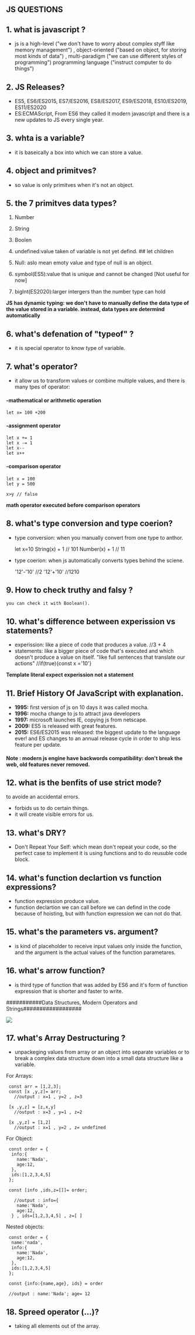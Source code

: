 ## **JS QUESTIONS**

## 1. what is javascript ?

- js is a high-level ("we don't have to worry about complex styff like memory management")
  , object-oriented ("based on object, for storing most kinds of data")
  , multi-paradigm ("we can use different styles of programming")
  programming language ("instruct computer to do things")

## 2. JS Releases?

- ES5, ES6/ES2015, ES7/ES2016, ES8/ES2017, ES9/ES2018, ES10/ES2019, ES11/ES2020
- ES:ECMAScript, From ES6 they called it modern javascript and there is a new updates to JS every single year.

## 3. whta is a variable?

- it is baseically a box into which we can store a value.

## 4. object and primitves?

- so value is only primitves when it's not an object.

## 5. the 7 primitves data types?

1. Number
2. String
3. Boolen

4. undefined:value taken of variable is not yet defind. ## let children
5. Null: aslo mean emoty value and type of null is an object.
6. symbol(ES5):value that is unique and cannot be changed [Not useful for now]
7. bigInt(ES2020):larger intergers than the number type can hold

**JS has dynamic typing: we don't have to manually define the data type of the value stored in a variable. instead, data types are determind automatically**

## 6. what's defenation of "typeof" ?

- it is special operator to know type of variable.

## 7. what's operator?

- it allow us to transform values or combine multiple values, and there is many tpes of operator:

#### -mathematical or arithmetic operation

    let x= 100 +200

#### -assignment operator

    let x += 1
    let x -= 1
    let x--
    let x++

#### -comparison operator

    let x = 100
    let y = 500

    x>y // false

**math operator executed before comparison operators**

## 8. what's type conversion and type coerion?

- type conversion: when you manually convert from one type to anthor.

  let x=10
  String(x) + 1 // 101
  Number(x) + 1 // 11

- type coerion: when js automatically converts types behind the sciene.

  '12'-'10' //2
  '12'+'10' //1210

## 9. How to check truthy and falsy ?

    you can check it with Boolean().

## 10. what's difference between experission vs statements?

- experission: like a piece of code that produces a value. //3 + 4
- statements: like a bigger piece of code that's executed and which doesn't produce a value on itself. "like full sentences that translate our actions" //if(true){const x ='10'}

**Template literal expect experission not a statement**

## 11. Brief History Of JavaScript with explanation.

- **1995:** first version of js on 10 days it was called mocha.
- **1996:** mocha change to js to attract java developers
- **1997:** microsoft launches IE, copying js from netscape.
- **2009:** ES5 is released with great features.
- **2015:** ES6/ES2015 was released: the biggest update to the language ever! and ES changes to an annual release cycle in order to ship less feature per update.

#### Note : modern js engine have backwords compatibility: don't break the web, old features never removed.

## 12. what is the benfits of use strict mode?

to avoide an accidental errors.

- forbids us to do certain things.
- it will create visible errors for us.

## 13. what's DRY?

- Don't Repeat Your Self: which mean don't repeat your code, so the perfect case to implement it is using functions and to do reusuble code block.

## 14. what's function declartion vs function expressions?

- function expression produce value.
- function declartion we can call before we can defind in the code because of hoisting, but with function expression we can not do that.

## 15. what's the parameters vs. argument?

- is kind of placeholder to receive input values only inside the function, and the argument is the actual values of the function parametares.

## 16. what's arrow function?

- is third type of function that was added by ES6 and it's form of function expression that is shorter and faster to write.

###########Data Structures, Modern Operators and Strings##################

![](https://img-c.udemycdn.com/redactor/raw/2020-10-09_07-52-04-6f5b7bac5e38fbd40632dd1d346143a4.png)

## 17. what's Array Destructuring ?

- unpackeging values from array or an object into separate variables or to break a complex data structure down into a small data structure like a variable.

For Arrays:

```
 const arr = [1,2,3];
 const [x ,y,z]= arr;
   //output : x=1 , y=2 , z=3
```

```
 [x ,y,z] = [z,x,y]
   //output : x=3 , y=1 , z=2
```

```
 [x ,y,z] = [1,2]
   //output : x=1 , y=2 , z= undefined
```

For Object:

```
 const order = {
  info:{
    name:'Nada',
    age:12,
  },
  ids:[1,2,3,4,5]
 };

 const [info ,ids,z=[]]= order;

   //output : info={
    name:'Nada',
    age:12,
  } , ids=[1,2,3,4,5] , z=[ ]
```
Nested objects:
```
 const order = {
  name:'nada',
  info:{
    name:'Nada',
    age:12,
  },
  ids:[1,2,3,4,5]
 };

 const {info:{name,age}, ids} = order

 //output : name:'Nada'; age= 12
```
## 18. Spreed operator (...)?
- taking all elements out of the array.